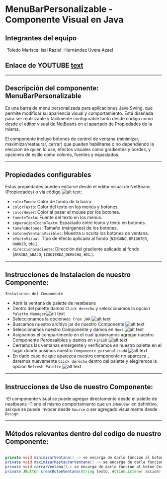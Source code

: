 # MenuBarPersonalizable - Componente Visual en Java

## Integrantes del equipo
-Toledo Mariscal Isai Raziel
-Hernández Uvera Azael

## Enlace de YOUTUBE [text](https://youtu.be/8Joq9oHXypw)
---

## Descripción del componente: MenuBarPersonalizable

 Es una barra de menú personalizada para aplicaciones Java Swing, que permite modificar su apariencia visual y comportamiento. Está diseñada para ser reutilizable y fácilmente configurable tanto desde código como desde el editor visual de NetBeans en el apartado de Propiedades de la misma.

El componente incluye botones de control de ventana (minimizar, maximizar/restaurar, cerrar) que pueden habilitarse o no dependiendo la eleccion de quien lo use, efectos visuales como gradientes y bordes, y opciones de estilo como colores, fuentes y espaciados.

---

## Propiedades configurables

Estas propiedades pueden editarse desde el editor visual de NetBeans (Propiedades) o vía código ![alt text](Images/image-1.png):

- `colorFondo`: Color de fondo de la barra.
- `colorTexto`: Color del texto en los menús y botones.
- `colorHover`: Color al pasar el mouse por los botones.
- `fuenteTexto`: Fuente del texto en los menús.
- `separacionIconoTexto`: Espaciado entre ícono y texto en botones.
- `tamañoBotones`: Tamaño (márgenes) de los botones.
- `botonesVentanaVisibles`: Muestra u oculta los botones de ventana.
- `efectoVisual`: Tipo de efecto aplicado al fondo (`NINGUNO`, `BRIGHTER`, `DARKER`, etc.).
- `direccionGradiente`: Dirección del gradiente aplicado al fondo (`ARRIBA_ABAJO`, `IZQUIERDA_DERECHA`, etc.).

---

## Instrucciones de Instalacion de nuestro Componente:

`Instalacion del Componente`
- Abrir la ventana de palette de neatbeans
- Dentro del palette damos `Click derecho` y seleccionamos la opcion `Palette Manager`![alt text](Images/image-3.png)
- Seleccionamos la opcion`Add from JAR` ![alt text](Images/image-4.png)
- Buscamos nuestro archivo jar de nuestro Componente ![alt text](Images/image-5.png)
- Seleccionamos nuestro Componente y damos en `Next` ![alt text](Images/image-6.png)
- Asignamos el compartimento en el cual quisieramos agregar nuestro Componente Peronsalibles y damos en `Finish`  ![alt text](Images/image-7.png)
- Cerramos las ventanas emergente y verificamos en nuestro palette en el lugar donde pusimos nuestro `Componente personalizado` ![alt text](Images/image-8.png)
- En dado caso de que aparezca nuestro componente  no aparezca , daremos nuevamente `CLick derecho` dentro del palette y elegiremos la opcion `Refresh Palette` ![alt text](Images/image-9.png)

---

## Instrucciones de Uso de nuestro Componente:

-El componente visual se puede agregar directamente desde el palette de neatbeans
-Tiene el mismo comportamiento que un `JMenuBar` en definitivo, asi que se puede invocar desde `Source` o ser agregado visualmente desde `Design` 

---

## Métodos relevantes dentro del codigo de nuestro Componente:
```Java

private void minimizarVentana() -> se encarga de darle funcion al boton Minimizar creado para que se muestren en nuestro menu.
private void maximizarRestaurarVentana() -> se encarga de darle funcion al boton Maximizar creado para que se muestren en nuestro menu.
private void cerrarVentana()-> se encarga de darle funcion al boton Cerrar creado para que se muestren en nuestro menu.
private JButton crearBotonVentana(String texto, ActionListener accion) -> se encarga de darle propiedades a nuestros botones creados de nuestro menu personalizado


















